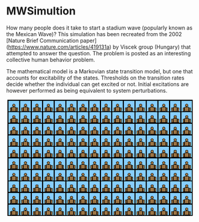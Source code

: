 # MWSimultion
How many people does it take to start a stadium wave (popularly known as the Mexican Wave)? This simulation has been recreated from the 2002 [Nature Brief Communication paper] (https://www.nature.com/articles/419131a) by Viscek group (Hungary) that attempted to answer the question. The problem is posted as an interesting collective human behavior problem. 

The mathematical model is a Markovian state transition model, but one that accounts for excitability of the states. Thresholds on the transition rates decide whether the individual can get excited or not. Initial excitations are however performed as being equivalent to system perturbations.

![](simulationMovieLarge.gif)

